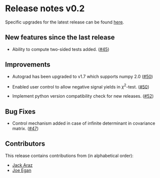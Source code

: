 # Release notes v0.2

Specific upgrades for the latest release can be found [here](https://github.com/SpeysideHEP/spey/releases/latest).

## New features since the last release

* Ability to compute two-sided tests added.
  ([#45](https://github.com/SpeysideHEP/spey/pull/45))

## Improvements

* Autograd has been upgraded to v1.7 which supports numpy 2.0
  ([#50](https://github.com/SpeysideHEP/spey/pull/50))

* Enabled user control to allow negative signal yields in $\chi^2$-test.
  ([#50](https://github.com/SpeysideHEP/spey/pull/50))

* Implement python version compatibility check for new releases.
  ([#52](https://github.com/SpeysideHEP/spey/pull/52))

## Bug Fixes

* Control mechanism added in case of infinite determinant in covariance matrix.
  ([#47](https://github.com/SpeysideHEP/spey/pull/47))

## Contributors

This release contains contributions from (in alphabetical order):

* [Jack Araz](https://github.com/jackaraz)
* [Joe Egan](https://github.com/joes-git)
